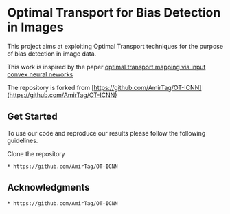 # Optimal Transport for Bias Detection in Images
This project aims at exploiting Optimal Transport techniques for the purpose of bias detection in image data.

This work is inspired by the paper [optimal transport mapping via input convex neural neworks](https://arxiv.org/abs/1908.10962)

The repository is forked from [https://github.com/AmirTag/OT-ICNN](https://github.com/AmirTag/OT-ICNN)

## Get Started 
To use our code and reproduce our results please follow the following guidelines. 

Clone the repository 
```
* https://github.com/AmirTag/OT-ICNN
```



## Acknowledgments
```
* https://github.com/AmirTag/OT-ICNN
```

